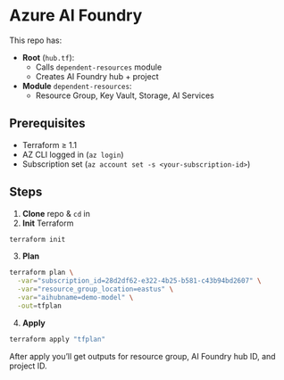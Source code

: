 # Azure AI Foundry

This repo has:

- **Root** (`hub.tf`):  
  - Calls `dependent-resources` module  
  - Creates AI Foundry hub + project  
- **Module** `dependent-resources`:  
  - Resource Group, Key Vault, Storage, AI Services  

## Prerequisites

- Terraform ≥ 1.1  
- AZ CLI logged in (`az login`)  
- Subscription set (`az account set -s <your-subscription-id>`)

## Steps

1. **Clone** repo & `cd` in  
2. **Init** Terraform  
```bash
terraform init
```  
3. **Plan**  
```bash
terraform plan \
  -var="subscription_id=28d2df62-e322-4b25-b581-c43b94bd2607" \
  -var="resource_group_location=eastus" \
  -var="aihubname=demo-model" \
  -out=tfplan
```  
4. **Apply**  
```bash
terraform apply "tfplan"
```  

After apply you’ll get outputs for resource group, AI Foundry hub ID, and project ID.